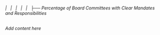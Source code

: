 ###### |   |   |   |   |   ├── Percentage of Board Committees with Clear Mandates and Responsibilities

*Add content here*